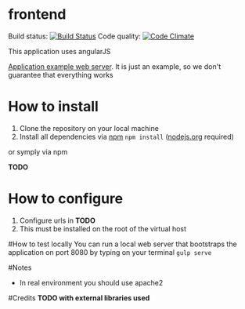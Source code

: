 # frontend

Build status: [![Build Status](https://travis-ci.org/dsd-meetme/frontend.svg?branch=master)](https://travis-ci.org/dsd-meetme/frontend)
Code quality: [![Code Climate](https://codeclimate.com/github/dsd-meetme/frontend/badges/gpa.svg)](https://codeclimate.com/github/dsd-meetme/frontend)

This application uses angularJS

[Application example web server](http://admin.plunner.com). It is just an example, so we don't guarantee that everything works


# How to install
1. Clone the repository on your local machine
1. Install all dependencies via [npm](http://npmjs.org/) `npm install` ([nodejs.org](http://nodejs.org) required)

or symply via npm 

**TODO**

# How to configure
1. Configure urls in **TODO**
1. This must be installed on the root of the virtual host
 
#How to test locally
You can run a local web server that bootstraps the application on port 8080 by typing on your terminal `gulp serve`

#Notes
* In real environment you should use apache2
 
#Credits
**TODO with external libraries used**
